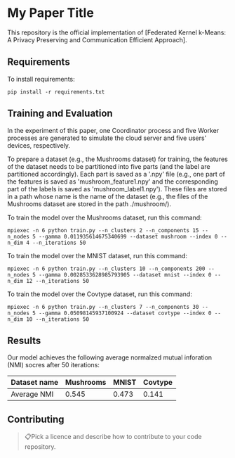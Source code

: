 # My Paper Title

This repository is the official implementation of [Federated Kernel k-Means: A Privacy Preserving and Communication Efficient Approach]. 


## Requirements

To install requirements:

```setup
pip install -r requirements.txt
```


## Training and Evaluation

In the experiment of this paper, one Coordinator process and five Worker processes are generated to simulate the cloud server and five users' devices, respectively.

To prepare a dataset (e.g., the Mushrooms dataset) for training, the features of the dataset needs to be partitioned into five parts  (and the label are partitioned accordingly). Each part is saved as a '.npy' file (e.g., one part of the features is saved as 'mushroom_feature1.npy' and the corresponding part of the labels is saved as 'mushroom_label1.npy'). These files are stored in a path whose name is the name of the dataset (e.g., the files of the Mushrooms dataset are stored in the path ./mushroom/).

To train the model over the Mushrooms dataset, run this command:

```train
mpiexec -n 6 python train.py --n_clusters 2 --n_components 15 --n_nodes 5 --gamma 0.011935614675340699 --dataset mushroom --index 0 --n_dim 4 --n_iterations 50
```

To train the model over the MNIST dataset, run this command:

```train
mpiexec -n 6 python train.py --n_clusters 10 --n_components 200 --n_nodes 5 --gamma 0.0028533628985793905 --dataset mnist --index 0 --n_dim 12 --n_iterations 50
```

To train the model over the Covtype dataset, run this command:

```train
mpiexec -n 6 python train.py --n_clusters 7 --n_components 30 --n_nodes 5 --gamma 0.05098145937100924 --dataset covtype --index 0 --n_dim 10 --n_iterations 50
```

## Results

Our model achieves the following average normalzed mutual inforation (NMI) socres after 50 iterations:

| Dataset name       |  Mushrooms  |    MNIST    |   Covtype   |
| ------------------ |-------------|-------------|-------------|
| Average NMI        |    0.545    |    0.473    |    0.141    |


## Contributing

> 📋Pick a licence and describe how to contribute to your code repository. 
